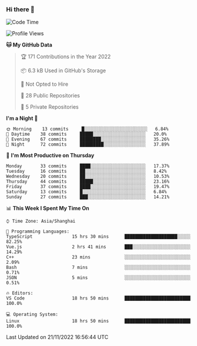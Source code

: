 ### Hi there 👋

<!--
**robinWongM/robinWongM** is a ✨ _special_ ✨ repository because its `README.md` (this file) appears on your GitHub profile.

Here are some ideas to get you started:

- 🔭 I’m currently working on ...
- 🌱 I’m currently learning ...
- 👯 I’m looking to collaborate on ...
- 🤔 I’m looking for help with ...
- 💬 Ask me about ...
- 📫 How to reach me: ...
- 😄 Pronouns: ...
- ⚡ Fun fact: ...
-->

<!--START_SECTION:waka-->
![Code Time](http://img.shields.io/badge/Code%20Time-40%20hrs%202%20mins-blue)

![Profile Views](http://img.shields.io/badge/Profile%20Views-113-blue)

**🐱 My GitHub Data** 

> 🏆 171 Contributions in the Year 2022
 > 
> 📦 6.3 kB Used in GitHub's Storage 
 > 
> 🚫 Not Opted to Hire
 > 
> 📜 28 Public Repositories 
 > 
> 🔑 5 Private Repositories  
 > 
**I'm a Night 🦉** 

```text
🌞 Morning    13 commits     █░░░░░░░░░░░░░░░░░░░░░░░░   6.84% 
🌆 Daytime    38 commits     █████░░░░░░░░░░░░░░░░░░░░   20.0% 
🌃 Evening    67 commits     ████████░░░░░░░░░░░░░░░░░   35.26% 
🌙 Night      72 commits     █████████░░░░░░░░░░░░░░░░   37.89%

```
📅 **I'm Most Productive on Thursday** 

```text
Monday       33 commits     ████░░░░░░░░░░░░░░░░░░░░░   17.37% 
Tuesday      16 commits     ██░░░░░░░░░░░░░░░░░░░░░░░   8.42% 
Wednesday    20 commits     ██░░░░░░░░░░░░░░░░░░░░░░░   10.53% 
Thursday     44 commits     █████░░░░░░░░░░░░░░░░░░░░   23.16% 
Friday       37 commits     ████░░░░░░░░░░░░░░░░░░░░░   19.47% 
Saturday     13 commits     █░░░░░░░░░░░░░░░░░░░░░░░░   6.84% 
Sunday       27 commits     ███░░░░░░░░░░░░░░░░░░░░░░   14.21%

```


📊 **This Week I Spent My Time On** 

```text
⌚︎ Time Zone: Asia/Shanghai

💬 Programming Languages: 
TypeScript               15 hrs 30 mins      ████████████████████░░░░░   82.25% 
Vue.js                   2 hrs 41 mins       ███░░░░░░░░░░░░░░░░░░░░░░   14.29% 
C++                      23 mins             ░░░░░░░░░░░░░░░░░░░░░░░░░   2.09% 
Bash                     7 mins              ░░░░░░░░░░░░░░░░░░░░░░░░░   0.71% 
JSON                     5 mins              ░░░░░░░░░░░░░░░░░░░░░░░░░   0.51%

🔥 Editors: 
VS Code                  18 hrs 50 mins      █████████████████████████   100.0%

💻 Operating System: 
Linux                    18 hrs 50 mins      █████████████████████████   100.0%

```


 Last Updated on 21/11/2022 16:56:44 UTC
<!--END_SECTION:waka-->
